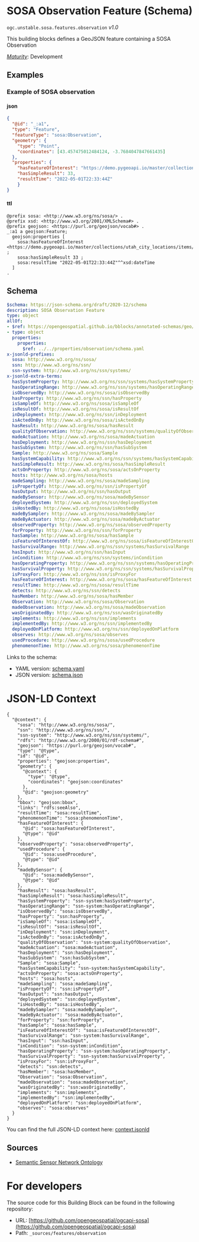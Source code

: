 
# SOSA Observation Feature (Schema)

`ogc.unstable.sosa.features.observation` *v1.0*

This building blocks defines a GeoJSON feature containing a SOSA Observation

[*Maturity*](https://github.com/cportele/ogcapi-building-blocks#building-block-maturity): Development

## Examples

### Example of SOSA observation
#### json
```json
{ 
  "@id": "_:a1",
  "type": "Feature",
  "featureType": "sosa:Observation",
  "geometry": {
    "type": "Point",
    "coordinates": [43.457475012484124, -3.7684047847661435]
  },
  "properties": {
    "hasFeatureOfInterest": "https://demo.pygeoapi.io/master/collections/utah_city_locations/items/Salem",
    "hasSimpleResult": 33,
    "resultTime": "2022-05-01T22:33:44Z"
    }
}
```

#### ttl
```ttl
@prefix sosa: <http://www.w3.org/ns/sosa/> .
@prefix xsd: <http://www.w3.org/2001/XMLSchema#> .
@prefix geojson: <https://purl.org/geojson/vocab#> .
_:a1 a geojson:Feature;
  geojson:properties [
    sosa:hasFeatureOfInterest <https://demo.pygeoapi.io/master/collections/utah_city_locations/items/Salem> ;
    sosa:hasSimpleResult 33 ;
    sosa:resultTime "2022-05-01T22:33:44Z"^^xsd:dateTime
  ]
.
```

## Schema

```yaml
$schema: https://json-schema.org/draft/2020-12/schema
description: SOSA Observation Feature
type: object
allOf:
- $ref: https://opengeospatial.github.io/bblocks/annotated-schemas/geo/json-fg/feature/schema.yaml
- type: object
  properties:
    properties:
      $ref: ../../properties/observation/schema.yaml
x-jsonld-prefixes:
  sosa: http://www.w3.org/ns/sosa/
  ssn: http://www.w3.org/ns/ssn/
  ssn-system: http://www.w3.org/ns/ssn/systems/
x-jsonld-extra-terms:
  hasSystemProperty: http://www.w3.org/ns/ssn/systems/hasSystemProperty
  hasOperatingRange: http://www.w3.org/ns/ssn/systems/hasOperatingRange
  isObservedBy: http://www.w3.org/ns/sosa/isObservedBy
  hasProperty: http://www.w3.org/ns/ssn/hasProperty
  isSampleOf: http://www.w3.org/ns/sosa/isSampleOf
  isResultOf: http://www.w3.org/ns/sosa/isResultOf
  inDeployment: http://www.w3.org/ns/ssn/inDeployment
  isActedOnBy: http://www.w3.org/ns/sosa/isActedOnBy
  hasResult: http://www.w3.org/ns/sosa/hasResult
  qualityOfObservation: http://www.w3.org/ns/ssn/systems/qualityOfObservation
  madeActuation: http://www.w3.org/ns/sosa/madeActuation
  hasDeployment: http://www.w3.org/ns/ssn/hasDeployment
  hasSubSystem: http://www.w3.org/ns/ssn/hasSubSystem
  Sample: http://www.w3.org/ns/sosa/Sample
  hasSystemCapability: http://www.w3.org/ns/ssn/systems/hasSystemCapability
  hasSimpleResult: http://www.w3.org/ns/sosa/hasSimpleResult
  actsOnProperty: http://www.w3.org/ns/sosa/actsOnProperty
  hosts: http://www.w3.org/ns/sosa/hosts
  madeSampling: http://www.w3.org/ns/sosa/madeSampling
  isPropertyOf: http://www.w3.org/ns/ssn/isPropertyOf
  hasOutput: http://www.w3.org/ns/ssn/hasOutput
  madeBySensor: http://www.w3.org/ns/sosa/madeBySensor
  deployedSystem: http://www.w3.org/ns/ssn/deployedSystem
  isHostedBy: http://www.w3.org/ns/sosa/isHostedBy
  madeBySampler: http://www.w3.org/ns/sosa/madeBySampler
  madeByActuator: http://www.w3.org/ns/sosa/madeByActuator
  observedProperty: http://www.w3.org/ns/sosa/observedProperty
  forProperty: http://www.w3.org/ns/ssn/forProperty
  hasSample: http://www.w3.org/ns/sosa/hasSample
  isFeatureOfInterestOf: http://www.w3.org/ns/sosa/isFeatureOfInterestOf
  hasSurvivalRange: http://www.w3.org/ns/ssn/systems/hasSurvivalRange
  hasInput: http://www.w3.org/ns/ssn/hasInput
  inCondition: http://www.w3.org/ns/ssn/systems/inCondition
  hasOperatingProperty: http://www.w3.org/ns/ssn/systems/hasOperatingProperty
  hasSurvivalProperty: http://www.w3.org/ns/ssn/systems/hasSurvivalProperty
  isProxyFor: http://www.w3.org/ns/ssn/isProxyFor
  hasFeatureOfInterest: http://www.w3.org/ns/sosa/hasFeatureOfInterest
  resultTime: http://www.w3.org/ns/sosa/resultTime
  detects: http://www.w3.org/ns/ssn/detects
  hasMember: http://www.w3.org/ns/sosa/hasMember
  Observation: http://www.w3.org/ns/sosa/Observation
  madeObservation: http://www.w3.org/ns/sosa/madeObservation
  wasOriginatedBy: http://www.w3.org/ns/ssn/wasOriginatedBy
  implements: http://www.w3.org/ns/ssn/implements
  implementedBy: http://www.w3.org/ns/ssn/implementedBy
  deployedOnPlatform: http://www.w3.org/ns/ssn/deployedOnPlatform
  observes: http://www.w3.org/ns/sosa/observes
  usedProcedure: http://www.w3.org/ns/sosa/usedProcedure
  phenomenonTime: http://www.w3.org/ns/sosa/phenomenonTime

```

Links to the schema:

* YAML version: [schema.yaml](https://raw.githubusercontent.com/opengeospatial/ogcapi-sosa/master/build/annotated/unstable/sosa/features/observation/schema.json)
* JSON version: [schema.json](https://raw.githubusercontent.com/opengeospatial/ogcapi-sosa/master/build/annotated/unstable/sosa/features/observation/schema.yaml)


# JSON-LD Context

```jsonld
{
  "@context": {
    "sosa": "http://www.w3.org/ns/sosa/",
    "ssn": "http://www.w3.org/ns/ssn/",
    "ssn-system": "http://www.w3.org/ns/ssn/systems/",
    "rdfs": "http://www.w3.org/2000/01/rdf-schema#",
    "geojson": "https://purl.org/geojson/vocab#",
    "type": "@type",
    "id": "@id",
    "properties": "geojson:properties",
    "geometry": {
      "@context": {
        "type": "@type",
        "coordinates": "geojson:coordinates"
      },
      "@id": "geojson:geometry"
    },
    "bbox": "geojson:bbox",
    "links": "rdfs:seeAlso",
    "resultTime": "sosa:resultTime",
    "phenomenonTime": "sosa:phenomenonTime",
    "hasFeatureOfInterest": {
      "@id": "sosa:hasFeatureOfInterest",
      "@type": "@id"
    },
    "observedProperty": "sosa:observedProperty",
    "usedProcedure": {
      "@id": "sosa:usedProcedure",
      "@type": "@id"
    },
    "madeBySensor": {
      "@id": "sosa:madeBySensor",
      "@type": "@id"
    },
    "hasResult": "sosa:hasResult",
    "hasSimpleResult": "sosa:hasSimpleResult",
    "hasSystemProperty": "ssn-system:hasSystemProperty",
    "hasOperatingRange": "ssn-system:hasOperatingRange",
    "isObservedBy": "sosa:isObservedBy",
    "hasProperty": "ssn:hasProperty",
    "isSampleOf": "sosa:isSampleOf",
    "isResultOf": "sosa:isResultOf",
    "inDeployment": "ssn:inDeployment",
    "isActedOnBy": "sosa:isActedOnBy",
    "qualityOfObservation": "ssn-system:qualityOfObservation",
    "madeActuation": "sosa:madeActuation",
    "hasDeployment": "ssn:hasDeployment",
    "hasSubSystem": "ssn:hasSubSystem",
    "Sample": "sosa:Sample",
    "hasSystemCapability": "ssn-system:hasSystemCapability",
    "actsOnProperty": "sosa:actsOnProperty",
    "hosts": "sosa:hosts",
    "madeSampling": "sosa:madeSampling",
    "isPropertyOf": "ssn:isPropertyOf",
    "hasOutput": "ssn:hasOutput",
    "deployedSystem": "ssn:deployedSystem",
    "isHostedBy": "sosa:isHostedBy",
    "madeBySampler": "sosa:madeBySampler",
    "madeByActuator": "sosa:madeByActuator",
    "forProperty": "ssn:forProperty",
    "hasSample": "sosa:hasSample",
    "isFeatureOfInterestOf": "sosa:isFeatureOfInterestOf",
    "hasSurvivalRange": "ssn-system:hasSurvivalRange",
    "hasInput": "ssn:hasInput",
    "inCondition": "ssn-system:inCondition",
    "hasOperatingProperty": "ssn-system:hasOperatingProperty",
    "hasSurvivalProperty": "ssn-system:hasSurvivalProperty",
    "isProxyFor": "ssn:isProxyFor",
    "detects": "ssn:detects",
    "hasMember": "sosa:hasMember",
    "Observation": "sosa:Observation",
    "madeObservation": "sosa:madeObservation",
    "wasOriginatedBy": "ssn:wasOriginatedBy",
    "implements": "ssn:implements",
    "implementedBy": "ssn:implementedBy",
    "deployedOnPlatform": "ssn:deployedOnPlatform",
    "observes": "sosa:observes"
  }
}
```

You can find the full JSON-LD context here:
[context.jsonld](https://raw.githubusercontent.com/opengeospatial/ogcapi-sosa/master/build/annotated/unstable/sosa/features/observation/context.jsonld)

## Sources

* [Semantic Sensor Network Ontology](https://www.w3.org/TR/vocab-ssn/)

# For developers

The source code for this Building Block can be found in the following repository:

* URL: [https://github.com/opengeospatial/ogcapi-sosa](https://github.com/opengeospatial/ogcapi-sosa)
* Path: `_sources/features/observation`

